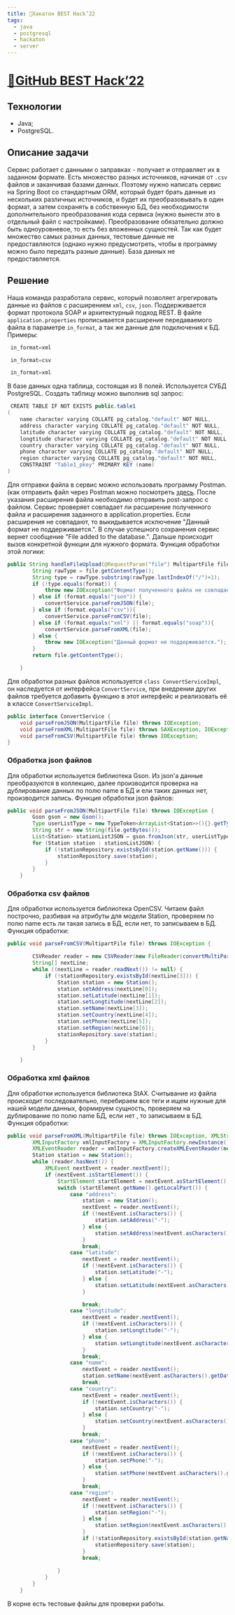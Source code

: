 ```yaml
---
title: 🏁Хакатон BEST Hack’22
tags:
  - java
  - postgresql
  - hackaton
  - server
---
```

# [🏁GitHub BEST Hack’22](https://github.com/Kanzu32/FinalBestHack-2022-Kanzu)

## Технологии
* Java;
* PostgreSQL.

## Описание задачи
Сервис работает с данными о заправках - получает и отправляет их в заданном формате. Есть множество разных источников, начиная от `.csv` файлов и заканчивая базами данных. Поэтому нужно написать сервис на Spring Boot со стандартным ORM, который будет брать данные из нескольких различных источников, и будет их преобразовывать в один формат, а затем сохранять в собственную БД, без необходимости дополнительного преобразования кода сервиса (нужно вынести это в отдельный файл с настройками). Преобразование обязательно должно быть одноуровневое, то есть без вложенных сущностей. Так как будет множество самых разных данных, тестовые данные не предоставляются (однако нужно предусмотреть, чтобы в программу можно было передать разные данные). База данных не предоставляется.

## Решение
Наша команда разработала сервис, который позволяет агрегировать данные из файлов с раcширением `xml`, `csv`, `json`. Поддерживается формат протокола SOAP и архитектурный подход REST. В файле `application.properties` прописывается расширение передаваемого файла в параметре `in_format`, а так же данные для подключения к БД. Примеры:

```java
 in_format=xml
```

```java
 in_format=csv
```
 
```java
 in_format=xml
```

В базе данных одна таблица, состоящая из 8 полей. Используется СУБД PostgreSQL. Создать таблицу можно выполнив sql запрос:

```java
 CREATE TABLE IF NOT EXISTS public.table1
(
    name character varying COLLATE pg_catalog."default" NOT NULL,
    address character varying COLLATE pg_catalog."default" NOT NULL,
    latitude character varying COLLATE pg_catalog."default" NOT NULL,
    longtitude character varying COLLATE pg_catalog."default" NOT NULL,
    country character varying COLLATE pg_catalog."default" NOT NULL,
    phone character varying COLLATE pg_catalog."default" NOT NULL,
    region character varying COLLATE pg_catalog."default" NOT NULL,
    CONSTRAINT "Table1_pkey" PRIMARY KEY (name)
)
```

Для отправки файла в сервис можно использовать программу Postman. (как отправить файл через Postman можно посмотреть [здесь](https://www.youtube.com/watch?v=sFlPa_Vow3w). После указания расширения файла необходимо отправить post-запрос с файлом. Сервис проверяет совпадает ли расширение полученного файла и расширения заданного в application.properties. Если расширения не совпадают, то выкидывается исключение "Данный формат не поддерживается.". В случае успешного сохранения сервис вернет сообщение "File added to the database.". Дальше происходит вызов конкретной функции для нужного формата. Функция обработки этой логики:

```java
public String handleFileUpload(@RequestParam("file") MultipartFile file) throws IOException, ParserConfigurationException, SAXException, XMLStreamException {
		String rawType = file.getContentType();
		String type = rawType.substring(rawType.lastIndexOf("/")+1);
		if (!type.equals(format)) {
			throw new IOException("Формат полученного файла не совпадает с форматом, указанным в настройках.");
		} else if (format.equals("json")) {
			convertService.parseFromJSON(file);
		} else if (format.equals("csv")){
			convertService.parseFromCSV(file);
		} else if (format.equals("xml") || format.equals("soap")){
			convertService.parseFromXML(file);
		} else {
			throw new IOException("Данный формат не поддерживается.");
		}
		return file.getContentType();

	}
```

Для обработки разных файлов используется `class ConvertServiceImpl`, он наследуется от интерфейса `ConvertService`, при внедрении других файлов требуется добавить функцию в этот интерфейс и реализовать её в классе `ConvertServiceImpl`.

```java
public interface ConvertService {
	void parseFromJSON(MultipartFile file) throws IOException;
	void parseFromXML(MultipartFile file) throws SAXException, IOException, ParserConfigurationException, XMLStreamException;
	void parseFromCSV(MultipartFile file) throws IOException;
}
```

### Обработка json файлов
Для обработки используется библиотека Gson. Из json'a данные преобразуются в коллекцию, далее производится проверка на дублирование данных по полю name в БД и ели таких данных нет, производится запись. Функция обработки json файлов:

```java
public void parseFromJSON(MultipartFile file) throws IOException {
		Gson gson = new Gson();
		Type userListType = new TypeToken<ArrayList<Station>>(){}.getType();
		String str = new String(file.getBytes());
		List<Station> stationListJSON = gson.fromJson(str, userListType);
		for (Station station : stationListJSON) {
			if (!stationRepository.existsById(station.getName())) {
				stationRepository.save(station);
			}
		}
	}
```

### Обработка csv файлов
Для обработки используется библиотека OpenCSV. Читаем файл построчно, разбивая на атрибуты для модели Station, проверяем по полю name есть ли такая запись в БД, если нет, то записываем в БД. Функция обработки:

```java
public void parseFromCSV(MultipartFile file) throws IOException {

		CSVReader reader = new CSVReader(new FileReader(convertMultiPartToFile(file)), '|', '"', 1);
		String[] nextLine;
		while ((nextLine = reader.readNext()) != null) {
			if (!stationRepository.existsById(nextLine[3])) {
				Station station = new Station();
				station.setAddress(nextLine[0]);
				station.setLatitude(nextLine[1]);
				station.setLongtitude(nextLine[2]);
				station.setName(nextLine[3]);
				station.setCountry(nextLine[4]);
				station.setPhone(nextLine[5]);
				station.setRegion(nextLine[6]);
				stationRepository.save(station);
			}
		}

	}
```

### Обработка xml файлов
Для обработки используется библиотека StAX. Считывание из файла происходит последовательно, перебираем все теги и ищем нужные для нашей модели данных, формируем сущность, проверяем на дублирование по полю name БД, если нет , то записываем в БД. Функция обработки:

```java
public void parseFromXML(MultipartFile file) throws IOException, XMLStreamException {
		XMLInputFactory xmlInputFactory = XMLInputFactory.newInstance();
		XMLEventReader reader = xmlInputFactory.createXMLEventReader(new FileInputStream(convertMultiPartToFile(file)));
		Station station = new Station();
		while (reader.hasNext()) {
			XMLEvent nextEvent = reader.nextEvent();
			if (nextEvent.isStartElement()) {
				StartElement startElement = nextEvent.asStartElement();
				switch (startElement.getName().getLocalPart()) {
					case "address":
						station = new Station();
						nextEvent = reader.nextEvent();
						if (!nextEvent.isCharacters()) {
							station.setAddress("-");
						} else {
							station.setAddress(nextEvent.asCharacters().getData());
						}
						break;
					case "latitude":
						nextEvent = reader.nextEvent();
						if (!nextEvent.isCharacters()) {
							station.setLatitude("-");
						} else {
							station.setLatitude(nextEvent.asCharacters().getData());
						}

						break;
					case "longtitude":
						nextEvent = reader.nextEvent();
						if (!nextEvent.isCharacters()) {
							station.setLongtitude("-");
						} else {
							station.setLongtitude(nextEvent.asCharacters().getData());
						}
						break;
					case "name":
						nextEvent = reader.nextEvent();
						station.setName(nextEvent.asCharacters().getData());
						break;
					case "country":
						nextEvent = reader.nextEvent();
						if (!nextEvent.isCharacters()) {
							station.setCountry("-");
						} else {
							station.setCountry(nextEvent.asCharacters().getData());
						}
						break;
					case "phone":
						nextEvent = reader.nextEvent();
						if (!nextEvent.isCharacters()) {
							station.setPhone("-");
						} else {
							station.setPhone(nextEvent.asCharacters().getData());
						}
						break;
					case "region":
						nextEvent = reader.nextEvent();
						if (!nextEvent.isCharacters()) {
							station.setRegion("-");
						} else {
							station.setRegion(nextEvent.asCharacters().getData());
						}
						if (!stationRepository.existsById(station.getName())) {
							stationRepository.save(station);
						}
						break;
				
				}
			}
		}
	}
```

В корне есть тестовые файлы для проверки работы.